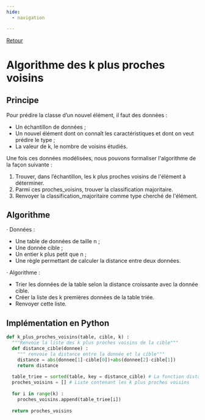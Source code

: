 ```yaml
---
hide:
  - navigation

---
```

<script type="text/javascript" src="http://cdn.mathjax.org/mathjax/latest/MathJax.js?config=default"></script>
[Retour](../../)


# **Algorithme des k plus proches voisins**


## Principe
Pour prédire la classe d’un nouvel élément, il faut des données :

* Un échantillon de données ;
* Un nouvel élément dont on connaît les caractéristiques et dont on veut prédire le type ;
* La valeur de k, le nombre de voisins étudiés.

Une fois ces données modélisées, nous pouvons formaliser l'algorithme de la façon suivante :

1. Trouver, dans l’échantillon, les k plus proches voisins de l'élément à déterminer.
2. Parmi ces proches_voisins, trouver la classification majoritaire.
3. Renvoyer la classification_majoritaire comme type cherché de l'élément.

## Algorithme
· Données :

* Une table de données de taille n ;
* Une donnée cible ;
* Un entier k plus petit que n ;
* Une règle permettant de calculer la distance entre deux données.

· Algorithme :

* Trier les données de la table selon la distance croissante avec la donnée cible.
* Créer la liste des k premières données de la table triée.
* Renvoyer cette liste.

## Implémentation en Python

```python
def k_plus_proches_voisins(table, cible, k) :
  """Renvoie la liste des k plus proches voisins de la cible"""
  def distance_cible(donnee) :
    """ renvoie la distance entre la donnée et la cible"""
    distance = abs(donnee[1]-cible[0])+abs(donnee[2]-cible[1])
    return distance
    
  table_triee = sorted(table, key = distance_cible) # La fonction distance_cible est appliquée sur chaque élément de table avant de trier
  proches_voisins = [] # Liste contenant les k plus proches voisins
  
  for i in range(k) :
    proches_voisins.append(table_triee[i])
  
  return proches_voisins
```